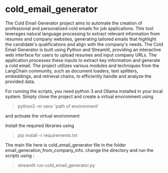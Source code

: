 # cold_email_generator
The Cold Email Generator project aims to automate the creation of professional and personalized cold emails for job applications. This tool leverages natural language processing to extract relevant information from resumes and company websites, generating tailored emails that highlight the candidate's qualifications and align with the company's needs.
The Cold Email Generator is built using Python and Streamlit, providing an interactive web interface for users to upload resumes and input company URLs. The application processes these inputs to extract key information and generate a cold email. The project utilizes various modules and techniques from the LangChain community, such as document loaders, text splitters, embeddings, and retrieval chains, to efficiently handle and analyze the provided data.

For running the scripts, you need python 3 and Ollama installed in your local system.
Simply clone the project and create a virtual environment using
> python3 -m venv 'path of environment'

and activate the virtual environment

Install the required libraries using 
> pip install -r requirements.txt

The main file here is cold_email_generator file in the folder email_generation_from_company_info.
change the directory and run the scripts using :
> streamlit run cold_email_generator.py
